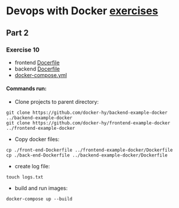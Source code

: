 # Devops with Docker [exercises](https://devopswithdocker.com/exercises/)

## Part 2

### Exercise 10
- frontend [Docerfile](front-end-Dockerfile)
- backend [Docerfile](back-end-Dockerfile)
- [docker-compose.yml](docker-compose.yml)

#### Commands run:
- Clone projects to parent directory:
```
git clone https://github.com/docker-hy/backend-example-docker ../backend-example-docker
git clone https://github.com/docker-hy/frontend-example-docker ../frontend-example-docker
```

- Copy docker files:
```
cp ./front-end-Dockerfile ../frontend-example-docker/Dockerfile
cp ./back-end-Dockerfile ../backend-example-docker/Dockerfile
```

- create log file:
```
touch logs.txt
```

- build and run images:
```
docker-compose up --build
```
